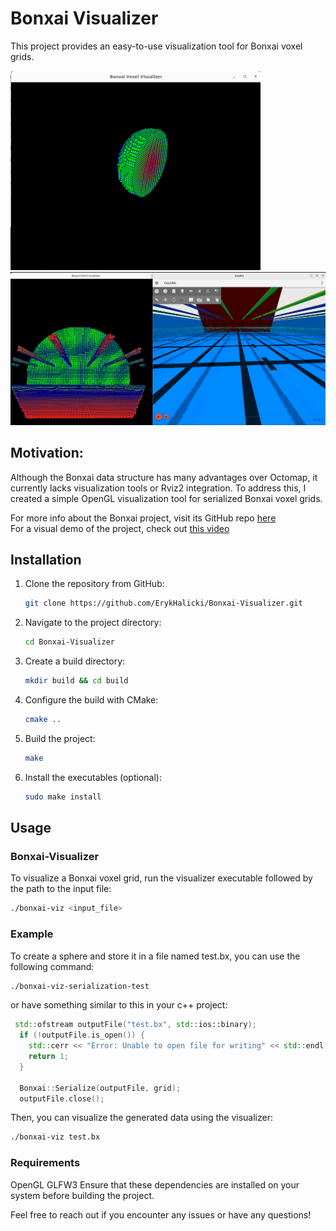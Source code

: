 # Bonxai Visualizer
This project provides an easy-to-use visualization tool for Bonxai voxel grids. 

<img src="viz_demo.png" alt="Screenshot of visualizer output" width="400"/>
<img src="viz_demo2.png" alt="Screenshot of visualizer output" width="600"/>

## Motivation:
Although the Bonxai data structure has many advantages over Octomap, it currently lacks visualization tools or Rviz2 integration. To address this, I created a simple OpenGL visualization tool for serialized Bonxai voxel grids.

For more info about the Bonxai project, visit its GitHub repo [here](https://github.com/facontidavide/Bonxai)\
For a visual demo of the project, check out [this video](https://youtu.be/ArYsIHcyb2I)

## Installation

1. Clone the repository from GitHub:
   ```bash
   git clone https://github.com/ErykHalicki/Bonxai-Visualizer.git
   ```
2. Navigate to the project directory:
   ```bash
   cd Bonxai-Visualizer
   ```
3. Create a build directory:
   ```bash
   mkdir build && cd build
   ```

4. Configure the build with CMake:
   ```bash
   cmake ..
   ```
   
5. Build the project:
   ```bash
   make
   ```

6. Install the executables (optional):
   ```bash
   sudo make install
   ```


## Usage
### Bonxai-Visualizer
To visualize a Bonxai voxel grid, run the visualizer executable followed by the path to the input file:

```bash
./bonxai-viz <input_file>
```

### Example
To create a sphere and store it in a file named test.bx, you can use the following command:
```bash
./bonxai-viz-serialization-test
```
or have something similar to this in your c++ project:
```cpp
 std::ofstream outputFile("test.bx", std::ios::binary);
  if (!outputFile.is_open()) {
    std::cerr << "Error: Unable to open file for writing" << std::endl;
    return 1;
  }

  Bonxai::Serialize(outputFile, grid);
  outputFile.close();
```

Then, you can visualize the generated data using the visualizer:

```bash
./bonxai-viz test.bx
```
### Requirements
OpenGL
GLFW3
Ensure that these dependencies are installed on your system before building the project.

Feel free to reach out if you encounter any issues or have any questions!
